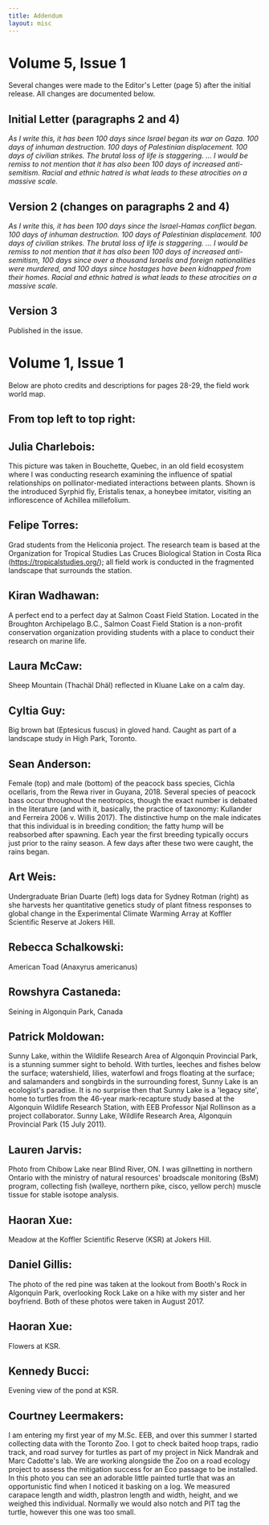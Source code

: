 ```yaml
---
title: Addendum
layout: misc
---
```


# Volume 5, Issue 1

Several changes were made to the Editor's Letter (page 5) after the initial release. All changes are documented below.

## Initial Letter (paragraphs 2 and 4)

*As I write this, it has been 100 days since Israel began its war on Gaza. 100 days of inhuman destruction. 100 days of Palestinian displacement. 100 days of civilian strikes. The brutal loss of life is staggering.
...
I would be remiss to not mention that it has also been 100 days of increased anti-semitism. Racial
and ethnic hatred is what leads to these atrocities on a massive scale.*

## Version 2 (changes on paragraphs 2 and 4)

*As I write this, it has been 100 days since the Israel-Hamas conflict began. 100 days of inhuman
destruction. 100 days of Palestinian displacement. 100 days of civilian strikes. The brutal loss of life
is staggering.
...
I would be remiss to not mention that it has also been 100 days of increased anti-semitism, 100 days since over a thousand Israelis and foreign nationalities were murdered, and 100 days since hostages have been kidnapped from their homes. Racial and ethnic hatred is what leads to these atrocities on a massive scale.*

## Version 3

Published in the issue.

# Volume 1, Issue 1

Below are photo credits and descriptions for pages 28-29, the field work world map.

## From top left to top right:

## Julia Charlebois:

This picture was taken in Bouchette, Quebec, in an old field ecosystem where I was conducting
research examining the influence of spatial relationships on pollinator-mediated interactions
between plants. Shown is the introduced Syrphid fly, Eristalis tenax, a honeybee imitator,
visiting an inflorescence of Achillea millefolium.

## Felipe Torres:

Grad students from the Heliconia project. The research team is based at the Organization for
Tropical Studies Las Cruces Biological Station in Costa Rica (https://tropicalstudies.org/); all
field work is conducted in the fragmented landscape that surrounds the station.

## Kiran Wadhawan:

A perfect end to a perfect day at Salmon Coast Field Station. Located in the Broughton
Archipelago B.C., Salmon Coast Field Station is a non-profit conservation organization
providing students with a place to conduct their research on marine life.

## Laura McCaw:

Sheep Mountain (Thachäl Dhäl) reflected in Kluane Lake on a calm day.

## Cyltia Guy:

Big brown bat (Eptesicus fuscus) in gloved hand. Caught as part of a landscape study in High
Park, Toronto.

## Sean Anderson:

Female (top) and male (bottom) of the peacock bass species, Cichla ocellaris, from the Rewa
river in Guyana, 2018. Several species of peacock bass occur throughout the neotropics, though
the exact number is debated in the literature (and with it, basically, the practice of taxonomy:
Kullander and Ferreira 2006 v. Willis 2017). The distinctive hump on the male indicates that this
individual is in breeding condition; the fatty hump will be reabsorbed after spawning. Each year
the first breeding typically occurs just prior to the rainy season. A few days after these two were
caught, the rains began.

## Art Weis:

Undergraduate Brian Duarte (left) logs data for Sydney Rotman (right) as she harvests her
quantitative genetics study of plant fitness responses to global change in the Experimental
Climate Warming Array at Koffler Scientific Reserve at Jokers Hill.

## Rebecca Schalkowski:

American Toad (Anaxyrus americanus)

## Rowshyra Castaneda:
Seining in Algonquin Park, Canada

## Patrick Moldowan:

Sunny Lake, within the Wildlife Research Area of Algonquin Provincial Park, is a stunning
summer sight to behold. With turtles, leeches and fishes below the surface; watershield, lilies,
waterfowl and frogs floating at the surface; and salamanders and songbirds in the surrounding
forest, Sunny Lake is an ecologist's paradise. It is no surprise then that Sunny Lake is a 'legacy
site', home to turtles from the 46-year mark-recapture study based at the Algonquin Wildlife
Research Station, with EEB Professor Njal Rollinson as a project collaborator.
Sunny Lake, Wildlife Research Area, Algonquin Provincial Park (15 July 2011).

## Lauren Jarvis:

Photo from Chibow Lake near Blind River, ON. I was gillnetting in northern Ontario with the
ministry of natural resources' broadscale monitoring (BsM) program, collecting fish (walleye,
northern pike, cisco, yellow perch) muscle tissue for stable isotope analysis.

## Haoran Xue:

Meadow at the Koffler Scientific Reserve (KSR) at Jokers Hill.

## Daniel Gillis:

The photo of the red pine was taken at the lookout from Booth's Rock in Algonquin Park,
overlooking Rock Lake on a hike with my sister and her boyfriend. Both of these photos were
taken in August 2017.

## Haoran Xue:

Flowers at KSR.

## Kennedy Bucci:

Evening view of the pond at KSR.

## Courtney Leermakers:

I am entering my first year of my M.Sc. EEB, and over this summer I started collecting data with
the Toronto Zoo. I got to check baited hoop traps, radio track, and road survey for turtles as part
of my project in Nick Mandrak and Marc Cadotte's lab. We are working alongside the Zoo on a
road ecology project to assess the mitigation success for an Eco passage to be installed. In this
photo you can see an adorable little painted turtle that was an opportunistic find when I noticed it
basking on a log. We measured carapace length and width, plastron length and width, height, and
we weighed this individual. Normally we would also notch and PIT tag the turtle, however this
one was too small.
